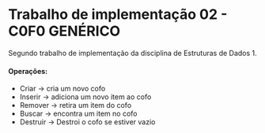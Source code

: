 # Trabalho de implementação 02 - C0F0 GENÉRICO

Segundo trabalho de implementação da disciplina de Estruturas de Dados 1.

#### Operações:
* Criar -> cria um novo cofo
* Inserir -> adiciona um novo item ao cofo
* Remover -> retira um item do cofo
* Buscar -> encontra um item no cofo
* Destruir -> Destroi o cofo se estiver vazio
